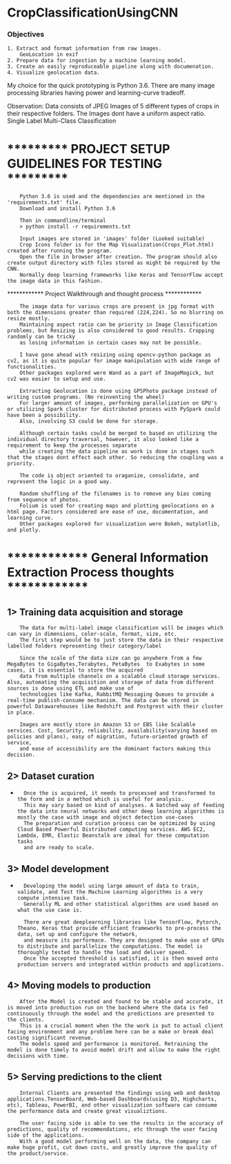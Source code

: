 # CropClassificationUsingCNN

### Objectives
    1. Extract and format information from raw images.
        GeoLocation in exif
    2. Prepare data for ingestion by a machine learning model.
    3. Create an easily reproduceable pipeline along with documenation.
    4. Visualize geolocation data.

My choice for the quick prototyping is Python 3.6. 
There are many image processing libraries having power and learning-curve tradeoff.

Observation:
Data consists of JPEG Images of 5 different types of crops in their respective folders.
The Images dont have a uniform aspect ratio. 
Single Label Multi-Class Classification


# ********* PROJECT SETUP GUIDELINES FOR TESTING *********

        Python 3.6 is used and the dependencies are mentioned in the 'requirements.txt' file.
        Download and install Python 3.6
        
        Then in commandline/terminal 
        > python install -r requirements.txt
        
        Input images are stored in 'images' folder (Looked suitable)
        Crop Icons folder is for the Map Visualization(Crops_Plot.html) created after running the program.
        Open the file in browser after creation. The program should also create output directory with files stored as might be required by the CNN.
        Normally deep learning frameworks like Keras and TensorFlow accept the image data in this fashion.


************ Project Walkthrough and thought process ************

        The image data for various crops are present in jpg format with both the dimensions greater than required (224,224). So no blurring on resize mostly.
        Maintaining aspect ratio can be priority in Image Classification problems, but Resizing is also considered to good results. Cropping randomly can be tricky
        as losing information in certain cases may not be possible.

        I have gone ahead with resizing using opencv-python package as cv2, as it is quite popular for image manipulation with wide range of functionalities.
        Other packages explored were Wand as a part of ImageMagick, but cv2 was easier to setup and use.

        Extracting Geolocation is done using GPSPhoto package instead of writing custom programs. (No reinventing the wheel)
        For larger amount of images, performing parallelization on GPU's or utilizing Spark cluster for distributed process with PySpark could have been a possibility.
        Also, involving S3 could be done for storage.

        Although certain tasks could be merged to based on utilizing the individual directory traversal, however, it also looked like a requirement to keep the processes separate
        while creating the data pipeline as work is done in stages such that the stages dont effect each other. So reducing the coupling was a priority.

        The code is object oriented to oraganize, consolidate, and represent the logic in a good way.

        Random shuffling of the filenames is to remove any bias coming from sequence of photos.
        Folium is used for creating maps and plotting geolocations on a html page. Factors considered are ease of use, documentation, and learning curve.
        Other packages explored for visualization were Bokeh, matplotlib, and plotly.



# ************ General Information Extraction Process thoughts ************


 ## 1> Training data acquisition and storage
 
        The data for multi-label image classification will be images which can vary in dimensions, color-scale, format, size, etc.
        The first step would be to just store the data in their respective labelled folders representing their category/label

        Since the scale of the data size can go anywhere from a few MegaBytes to GigaBytes,Terabytes, PetaBytes  to Exabytes in some cases, it is essential to store the acquired
        data from multiple channels on a scalable cloud storage services. Also, automating the acquisition and storage of data from different sources is done using ETL and make use of
        technologies like Kafka, RabbitMQ Messaging Queues to provide a real-time publish-consume mechanism. The data can be stored in powerful Datawarehouses like Redshift and Postgrest with their cluster in place.

        Images are mostly store in Amazon S3 or EBS like Scalable services. Cost, Security, reliability, availability(varying based on policies and plans), easy of migration, future-oriented growth of service,
        and ease of accessibility are the dominant factors making this decision.

 ## 2> Dataset curation
-       
        Once the is acquired, it needs to processed and transformed to the form and in a method which is useful for analysis.
        This may vary based on kind of analyses. A batched way of feeding the data into neural networks and other deep learning algorithms is mostly the case with image and object detection use-cases
        The preparation and curation process can be optimized by using Cloud Based Powerful Distributed computing services. AWS EC2, Lambda, EMR, Elastic Beanstalk are ideal for these computation tasks
        and are ready to scale.

 ## 3> Model development
-   
        Developing the model using large amount of data to train, validate, and Test the Machine Learning algorithms is a very compute intensive task.
        Generally ML and other statistical algorithms are used based on what the use case is.

        There are great deeplearning libraries like TensorFlow, Pytorch, Theano, Keras that provide efficient frameworks to pre-process the data, set up and configure the network,
        and measure its performace. They are designed to make use of GPUs to distribute and parallelize the computations. The model is thoroughly tested to handle the load and deliver speed.
        Once the accepted threshold is satisfied, it is then moved onto production servers and integrated within products and applications.

 ## 4> Moving models to production
        After the Model is created and found to be stable and accurate, it is moved into production run on the backend where the data is fed continuously through the model and the predictions are presented to the clients.
        This is a crucial moment when the the work is put to actual client facing environment and any problem here can be a make or break deal costing significant revenue.
        The models speed and performance is monitored. Retraining the model is done timely to avoid model drift and allow to make the right decisions with time.

 ## 5> Serving predictions to the client
        Internal Clients are presented the findings using web and desktop applications.TensorBoard, Web-based Dashboards(using D3, Highcharts, etc), Tableau, PowerBI, and other visualization software can consume the performance data and create great visualiztions.

        The user facing side is able to see the results in the accuracy of predictions, quality of recommendations, etc through the user facing side of the applications.
        With a good model performing well on the data, the company can make huge profit, cut down costs, and greatly improve the quality of the product/service.
